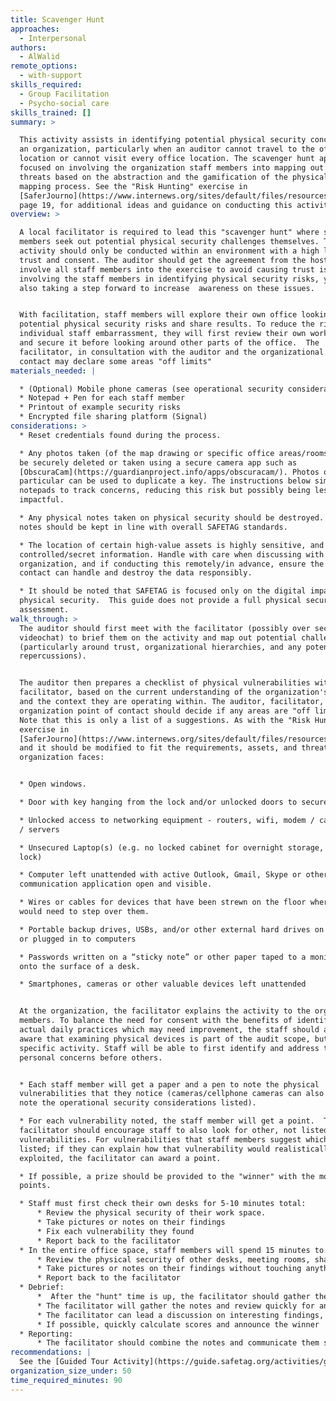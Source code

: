 ```yaml
---
title: Scavenger Hunt
approaches:
  - Interpersonal
authors:
  - AlWalid
remote_options:
  - with-support
skills_required:
  - Group Facilitation
  - Psycho-social care
skills_trained: []
summary: >

  This activity assists in identifying potential physical security concerns at
  an organization, particularly when an auditor cannot travel to the office
  location or cannot visit every office location. The scavenger hunt approach is
  focused on involving the organization staff members into mapping out potential
  threats based on the abstraction and the gamification of the physical security
  mapping process. See the "Risk Hunting" exercise in
  [SaferJourno](https://www.internews.org/sites/default/files/resources/SaferJournoGuide_2014-03-21.pdf),
  page 19, for additional ideas and guidance on conducting this activity.
overview: >

  A local facilitator is required to lead this "scavenger hunt" where staff
  members seek out potential physical security challenges themselves. This
  activity should only be conducted within an environment with a high level of
  trust and consent. The auditor should get the agreement from the host NGO to
  involve all staff members into the exercise to avoid causing trust issues. By
  involving the staff members in identifying physical security risks, you are
  also taking a step forward to increase  awareness on these issues. 


  With facilitation, staff members will explore their own office looking for
  potential physical security risks and share results. To reduce the risk of
  individual staff embarrassment, they will first review their own working space
  and secure it before looking around other parts of the office.  The
  facilitator, in consultation with the auditor and the organizational point of
  contact may declare some areas "off limits"
materials_needed: |

  * (Optional) Mobile phone cameras (see operational security considerations below)
  * Notepad + Pen for each staff member
  * Printout of example security risks
  * Encrypted file sharing platform (Signal)
considerations: >
  * Reset credentials found during the process.

  * Any photos taken (of the map drawing or specific office areas/rooms) should
  be securely deleted or taken using a secure camera app such as
  [ObscuraCam](https://guardianproject.info/apps/obscuracam/). Photos of keys in
  particular can be used to duplicate a key. The instructions below simply use
  notepads to track concerns, reducing this risk but possibly being less
  impactful.

  * Any physical notes taken on physical security should be destroyed. Digital
  notes should be kept in line with overall SAFETAG standards.

  * The location of certain high-value assets is highly sensitive, and may be
  controlled/secret information. Handle with care when discussing with the
  organization, and if conducting this remotely/in advance, ensure the point of
  contact can handle and destroy the data responsibly.

  * It should be noted that SAFETAG is focused only on the digital impacts of
  physical security.  This guide does not provide a full physical security
  assessment.
walk_through: >
  The auditor should first meet with the facilitator (possibly over secure
  videochat) to brief them on the activity and map out potential challenges
  (particularly around trust, organizational hierarchies, and any potential
  repercussions). 


  The auditor then prepares a checklist of physical vulnerabilities with the
  facilitator, based on the current understanding of the organization's assets
  and the context they are operating within. The auditor, facilitator, and
  organization point of contact should decide if any areas are "off limits." 
  Note that this is only a list of a suggestions. As with the "Risk Hunting"
  exercise in
  [SaferJourno](https://www.internews.org/sites/default/files/resources/SaferJournoGuide_2014-03-21.pdf),
  and it should be modified to fit the requirements, assets, and threats the
  organization faces:


  * Open windows.

  * Door with key hanging from the lock and/or unlocked doors to secure areas

  * Unlocked access to networking equipment - routers, wifi, modem / cablemodem
  / servers

  * Unsecured Laptop(s) (e.g. no locked cabinet for overnight storage, no cable
  lock) 

  * Computer left unattended with active Outlook, Gmail, Skype or other
  communication application open and visible.

  * Wires or cables for devices that have been strewn on the floor where someone
  would need to step over them.

  * Portable backup drives, USBs, and/or other external hard drives on desktops
  or plugged in to computers

  * Passwords written on a “sticky note” or other paper taped to a monitor or
  onto the surface of a desk.

  * Smartphones, cameras or other valuable devices left unattended


  At the organization, the facilitator explains the activity to the organization
  members. To balance the need for consent with the benefits of identifying
  actual daily practices which may need improvement, the staff should already be
  aware that examining physical devices is part of the audit scope, but not the
  specific activity. Staff will be able to first identify and address their
  personal concerns before others.


  * Each staff member will get a paper and a pen to note the physical
  vulnerabilities that they notice (cameras/cellphone cameras can also be used,
  note the operational security considerations listed).

  * For each vulnerability noted, the staff member will get a point.  The
  facilitator should encourage staff to also look for other, not listed,
  vulnerabilities. For vulnerabilities that staff members suggest which were not
  listed; if they can explain how that vulnerability would realistically be
  exploited, the facilitator can award a point. 

  * If possible, a prize should be provided to the "winner" with the most
  points.

  * Staff must first check their own desks for 5-10 minutes total:
      * Review the physical security of their work space. 
      * Take pictures or notes on their findings
      * Fix each vulnerability they found
      * Report back to the facilitator
  * In the entire office space, staff members will spend 15 minutes to:
      * Review the physical security of other desks, meeting rooms, shared spaces etc...
      * Take pictures or notes on their findings without touching anything
      * Report back to the facilitator
  * Debrief:
      *  After the "hunt" time is up, the facilitator should gather the staff back together. 
      * The facilitator will gather the notes and review quickly for any high-risk or embarrassing findings.  If those exist, the facilitator should privately tell the finder to not bring that up in discussion
      * The facilitator can lead a discussion on interesting findings, but focus on moving towards changes in practice and policy for the organization to consider.
      * If possible, quickly calculate scores and announce the winner 
  * Reporting:
      * The facilitator should combine the notes and communicate them securely to the Auditor, and securely destroy the notes.
recommendations: |
  See the [Guided Tour Activity](https://guide.safetag.org/activities/guided_tour)
organization_size_under: 50
time_required_minutes: 90
---
```


